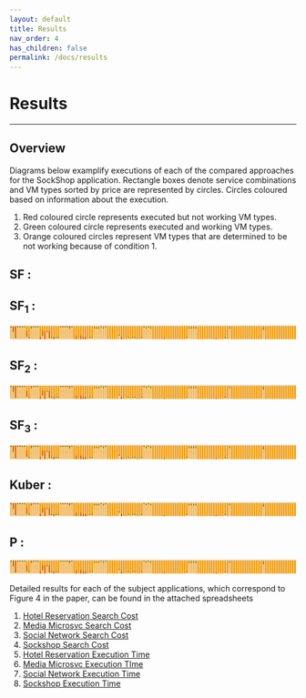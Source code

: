 ```yaml
---
layout: default
title: Results
nav_order: 4
has_children: false
permalink: /docs/results
---
```


# Results
---
    
## Overview

Diagrams below examplify executions of each of the compared approaches for the SockShop application.
Rectangle boxes denote service combinations and VM types sorted by price are represented by circles. 
Circles coloured based on information about the execution. 
1. Red coloured circle represents executed but not working VM types.
2. Green coloured circle represents executed and working VM types.
3. Orange coloured circles represent VM types that are determined to be not working because of condition 1.

## SF :
## SF<sub>1</sub> :
![SF1](../sockshop.png)

## SF<sub>2</sub> :

![SF2](../sockshop.png)

## SF<sub>3</sub> :

![SF3](../sockshop.png)

## Kuber :

![Kuber](../sockshop.png)

## P :

![P](../sockshop.png)

Detailed results for each of the subject applications, which correspond to Figure 4 in the paper, can be found in the attached spreadsheets
1. [Hotel Reservation Search Cost](https://github.com/kubercostoptimizer/kubercostoptimizer.github.io/raw/main/Hotel_Reservation_search_cost.xlsx)
2. [Media Microsvc Search Cost](https://github.com/kubercostoptimizer/kubercostoptimizer.github.io/raw/main/Media_Microsvc_search_cost.xlsx)
3. [Social Network Search Cost](https://github.com/kubercostoptimizer/kubercostoptimizer.github.io/raw/main/Social_Network_search_cost.xlsx)
4. [Sockshop Search Cost](https://github.com/kubercostoptimizer/kubercostoptimizer.github.io/raw/main/sockshop_search_cost.xlsx)
5. [Hotel Reservation Execution Time](https://github.com/kubercostoptimizer/kubercostoptimizer.github.io/raw/main/Hotel_Reservation_exe_time.xlsx)
6. [Media Microsvc Execution TIme](https://github.com/kubercostoptimizer/kubercostoptimizer.github.io/raw/main/Media_microsvc_exe_time.xlsx)
7. [Social Network Execution Time](https://github.com/kubercostoptimizer/kubercostoptimizer.github.io/raw/main/Social_network_exe_time.xlsx)
8. [Sockshop Execution Time](https://github.com/kubercostoptimizer/kubercostoptimizer.github.io/raw/main/sockshop_exe_time.xlsx)


